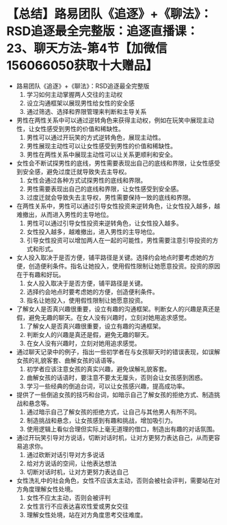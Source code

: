 # 【总结】路易团队《追逐》+《聊法》：RSD追逐最全完整版：追逐直播课：23、聊天方法-第4节【加微信156066050获取十大赠品】

-   路易团队《追逐》+《聊法》：RSD追逐最全完整版
    1.  学习如何主动掌握两人交往的主动权
    2.  设立沟通框架以展现男性给女性的安全感
    3.  通过筛选、选择和界限管理来判断和主导关系
-   男性在两性关系中可以通过逆转角色来获得主动权，例如在玩笑中展现主动性，让女性感受到男性的价值和稀缺性。
    1.  男性可以通过开玩笑的方式逆转角色，展现主动性。
    2.  男性展现主动性可以让女性感受到男性的价值和稀缺性。
    3.  男性在两性关系中展现主动性可以让关系更顺利和安全。
-   女性会不断试探男性的底线，男性需要表现出自己的底线和界限，让女性感受到安全感，避免过度迁就导致失去主导权。
    1.  女性会通过各种方式试探男性的底线和界限。
    2.  男性需要表现出自己的底线和界限，让女性感受到安全感。
    3.  过度迁就会导致失去主导权，男性需要保持一致的底线和界限。
-   在两性关系中，男性可以通过引导女性投资来逆转角色，让女性投入越多，越难撤出，从而进入男性的主导地位。
    1.  男性可以通过引导女性投资来逆转角色，让女性投入越多。
    2.  女性投入越多，越难撤出，进入男性的主导地位。
    3.  引导女性投资可以增加两人在一起的可能性，男性需要注意引导投资的方式和形式。
-   女人投入取决于是否方便，铺平路径是关键。选择约会地点时要考虑她的方便，创造便利条件。指名让她投入，使用假性限制让她愿意投资。投资的原因在于有趣和好玩。
    1.  女人投入取决于是否方便，铺平路径是关键。
    2.  选择约会地点时要考虑她的方便，创造便利条件。
    3.  指名让她投入，使用假性限制让她愿意投资。
-   了解女人是否真兴趣很重要，设立有趣的沟通框架。判断女人的兴趣是真还是假，避免无趣的聊天。在女人没有兴趣时，立刻对她用追求感觉。
    1.  了解女人是否真兴趣很重要，设立有趣的沟通框架。
    2.  判断女人的兴趣是真还是假，避免无趣的聊天。
    3.  在女人没有兴趣时，立刻对她用追求感觉。
-   通过聊天记录中的例子，指出一些初学者在与女孩聊天时的错误表现，如误解女孩的礼貌客套、曲解女孩的话语等。
    1.  初学者应该注意女孩的真实兴趣，避免误解礼貌客套。
    2.  曲解女孩的话语时，要注意不要太无厘头，否则会让女孩感到困惑。
    3.  学习一些经典的倒追台词，可以让女孩感兴趣，提高成功率。
-   提供了一些倒追女孩的技巧和台词，如暗示自己了解女孩的拒绝方式、制造挑战和悬念等。
    1.  通过暗示自己了解女孩的拒绝方式，让自己与其他男人有所不同。
    2.  制造挑战和悬念，让女孩感到有趣和挑战，增加吸引力。
    3.  使用逻辑上看似合理但实际上毫无道理的借口，制造出有趣的对话氛围。
-   通过开玩笑引导对方说话，切断对话时机，让对方更努力表达自己，从而更容易追求你。
    1.  通过砍断对话引导对方多说话
    2.  给对方说话的空间，让他表达想法
    3.  切断对话时机，让对方更努力表达自己
-   女性洗礼中的社会角色，女性不应该太主动，否则会被社会评判，需要站在对方角度理解女性处境。
    1.  女性不应太主动，否则会被评判
    2.  女性言行不应表达喜欢性爱或男女交往
    3.  理解女性处境，站在对方角度思考交往难度。